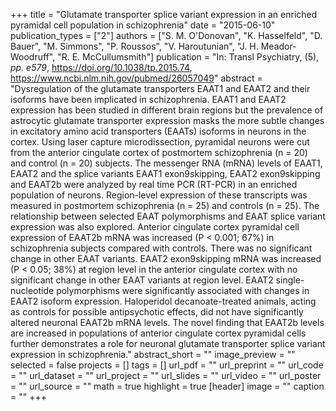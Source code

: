 +++
title = "Glutamate transporter splice variant expression in an enriched pyramidal cell population in schizophrenia"
date = "2015-06-10"
publication_types = ["2"]
authors = ["S. M. O'Donovan", "K. Hasselfeld", "D. Bauer", "M. Simmons", "P. Roussos", "V. Haroutunian", "J. H. Meador-Woodruff", "R. E. McCullumsmith"]
publication = "In: Transl Psychiatry, (5), _pp. e579_, https://doi.org/10.1038/tp.2015.74, https://www.ncbi.nlm.nih.gov/pubmed/26057049"
abstract = "Dysregulation of the glutamate transporters EAAT1 and EAAT2 and their isoforms have been implicated in schizophrenia. EAAT1 and EAAT2 expression has been studied in different brain regions but the prevalence of astrocytic glutamate transporter expression masks the more subtle changes in excitatory amino acid transporters (EAATs) isoforms in neurons in the cortex. Using laser capture microdissection, pyramidal neurons were cut from the anterior cingulate cortex of postmortem schizophrenia (n = 20) and control (n = 20) subjects. The messenger RNA (mRNA) levels of EAAT1, EAAT2 and the splice variants EAAT1 exon9skipping, EAAT2 exon9skipping and EAAT2b were analyzed by real time PCR (RT-PCR) in an enriched population of neurons. Region-level expression of these transcripts was measured in postmortem schizophrenia (n = 25) and controls (n = 25). The relationship between selected EAAT polymorphisms and EAAT splice variant expression was also explored. Anterior cingulate cortex pyramidal cell expression of EAAT2b mRNA was increased (P < 0.001; 67%) in schizophrenia subjects compared with controls. There was no significant change in other EAAT variants. EAAT2 exon9skipping mRNA was increased (P < 0.05; 38%) at region level in the anterior cingulate cortex with no significant change in other EAAT variants at region level. EAAT2 single-nucleotide polymorphisms were significantly associated with changes in EAAT2 isoform expression. Haloperidol decanoate-treated animals, acting as controls for possible antipsychotic effects, did not have significantly altered neuronal EAAT2b mRNA levels. The novel finding that EAAT2b levels are increased in populations of anterior cingulate cortex pyramidal cells further demonstrates a role for neuronal glutamate transporter splice variant expression in schizophrenia."
abstract_short = ""
image_preview = ""
selected = false
projects = []
tags = []
url_pdf = ""
url_preprint = ""
url_code = ""
url_dataset = ""
url_project = ""
url_slides = ""
url_video = ""
url_poster = ""
url_source = ""
math = true
highlight = true
[header]
image = ""
caption = ""
+++
